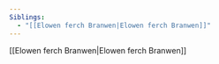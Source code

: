 ```yaml
---
Siblings:
  - "[[Elowen ferch Branwen|Elowen ferch Branwen]]"
---
```


[[Elowen ferch Branwen|Elowen ferch Branwen]]
